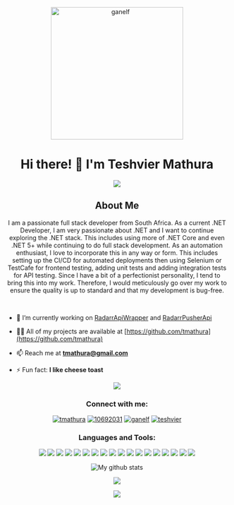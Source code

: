 <p align="center">
<a href="https://twitter.com/ganelf" target="blank"><img align="center" src="https://media-exp1.licdn.com/dms/image/C4E03AQGvfZ9MY5TCIg/profile-displayphoto-shrink_800_800/0/1631023973231?e=1646870400&v=beta&t=zFjHwqVJMyiVNh8rDs0iTV7r4Umf3p5Mhpe-J9bUZgU" alt="ganelf" height="300" width="300" /></a>
</p>

<h1 align="center">Hi there! 👋 I'm Teshvier Mathura</h1>

<p align="center">
  <a href="https://git.io/typing-svg">
    <img src="https://readme-typing-svg.herokuapp.com?color=%2339FF14&center=true&vCenter=true&width=700&lines=Greetings+from+South+Africa+and+welcome+to+my+GitHub+profile.">
  </a>
</p>

<h2 align="center">About Me</h2>

<p align="center">
I am a passionate full stack developer from South Africa. As a current .NET Developer, I am very passionate about .NET and I want to continue exploring the .NET stack. This includes using more of .NET Core and even .NET 5+ while continuing to do full stack development. As an automation enthusiast, I love to incorporate this in any way or form. This includes setting up the CI/CD for automated deployments then using Selenium or TestCafe for frontend testing, adding unit tests and adding integration tests for API testing. Since I have a bit of a perfectionist personality, I tend to bring this into my work. Therefore, I would meticulously go over my work to ensure the quality is up to standard and that my development is bug-free.
</p>

<br>

- 🔭 I’m currently working on [RadarrApiWrapper](https://github.com/RadarrApiWrapper/RadarrApiWrapper) and [RadarrPusherApi](https://github.com/RadarrPusherApi/RadarrPusherApi)

- 👨‍💻 All of my projects are available at [https://github.com/tmathura](https://github.com/tmathura)

- 📫 Reach me at **tmathura@gmail.com**

- ⚡ Fun fact: **I like cheese toast**

<p align="center">
  <img src="https://quotes-github-readme.vercel.app/api?type=horizontal&theme=light)](https://github.com/piyushsuthar/github-readme-quotes" />
</p>

<h3 align="center">Connect with me:</h3>
<p align="center">
<a href="https://linkedin.com/in/tmathura" target="blank"><img src="https://img.shields.io/badge/LinkedIn-0077B5?style=for-the-badge&logo=linkedin&logoColor=white" alt="tmathura" /></a>
<a href="https://stackoverflow.com/users/10692031" target="blank"><img src="https://img.shields.io/badge/-Stackoverflow-FE7A16?style=for-the-badge&logo=stack-overflow&logoColor=white" alt="10692031" /></a>
<a href="https://twitter.com/ganelf" target="blank"><img src="https://img.shields.io/badge/Twitter-%231DA1F2.svg?&style=for-the-badge&logo=twitter&logoColor=white" alt="ganelf" /></a>
<a href="https://fb.com/teshvier" target="blank"><img src="https://img.shields.io/badge/Facebook-1877F2?style=for-the-badge&logo=facebook&logoColor=white" alt="teshvier" /></a>
</p>

<h3 align="center">Languages and Tools:</h3>
<p align="center"> 
  <img src="https://img.shields.io/badge/.NET-512BD4?style=for-the-badge&logo=dotnet&logoColor=white" />
  <img src="https://img.shields.io/badge/C%23-239120?style=for-the-badge&logo=c-sharp&logoColor=white" />
  <img src="https://img.shields.io/badge/VB.Net-0078D4?style=for-the-badge&logo=dotnet&logoColor=white" />
  <img src="https://img.shields.io/badge/Microsoft_SQL_Server-CC2927?style=for-the-badge&logo=microsoft-sql-server&logoColor=white" />
  <img src="https://img.shields.io/badge/HTML5-E34F26?style=for-the-badge&logo=html5&logoColor=white" />
  <img src="https://img.shields.io/badge/CSS3-1572B6?style=for-the-badge&logo=css3&logoColor=white" />
  <img src="https://img.shields.io/badge/JavaScript-F7DF1E?style=for-the-badge&logo=javascript&logoColor=black" />
  <img src="https://img.shields.io/badge/json-5E5C5C?style=for-the-badge&logo=json&logoColor=white" />
  <img src="https://img.shields.io/badge/jQuery-0769AD?style=for-the-badge&logo=jquery&logoColor=white" />
  <img src="https://img.shields.io/badge/Xamarin-3498DB?style=for-the-badge&logo=xamarin&logoColor=white" />
  <img src="https://img.shields.io/badge/Swagger-85EA2D?style=for-the-badge&logo=Swagger&logoColor=white" />
  <img src="https://img.shields.io/badge/Azure_DevOps-0078D7?style=for-the-badge&logo=azure-devops&logoColor=white" />
  <img src="https://img.shields.io/badge/GitHub_Actions-2088FF?style=for-the-badge&logo=github-actions&logoColor=white" />
  <img src="https://img.shields.io/badge/GIT-F05032?style=for-the-badge&logo=git&logoColor=white" />
  <img src="https://img.shields.io/badge/TeamCity-000000?style=for-the-badge&logo=TeamCity&logoColor=white" />
  <img src="https://img.shields.io/badge/Selenium-43B02A?style=for-the-badge&logo=Selenium&logoColor=white" />
  <img src="https://img.shields.io/badge/Visual_Studio_Code-0078D4?style=for-the-badge&logo=visual%20studio%20code&logoColor=white" />
  <img src="https://img.shields.io/badge/Visual_Studio-5C2D91?style=for-the-badge&logo=visual%20studio&logoColor=white" />
</p>

<p align="center"><img src="https://github-readme-stats.vercel.app/api?username=tmathura&show_icons=true&include_all_commits=true&theme=cobalt&hide_border=true" alt="My github stats" /></p>

<p align="center"><img src="https://github-readme-stats.vercel.app/api/top-langs/?username=tmathura&layout=compact&theme=cobalt&hide_border=true" /></p>

<p align="center">
  <img src="https://capsule-render.vercel.app/api?type=waving&color=gradient&height=110&section=footer&animation=twinkling"/>
</p>
